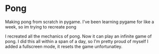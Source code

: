 # Pong
Making pong from scratch in pygame. I've been learning pygame for like a week, so im trying to recreate pong

I recreated all the mechanics of pong. Now it can play an infinite game of pong. I did this all within a span of a day, so I'm pretty proud of myself
I added a  fullscreen mode, it resets the game unfortunatley.

